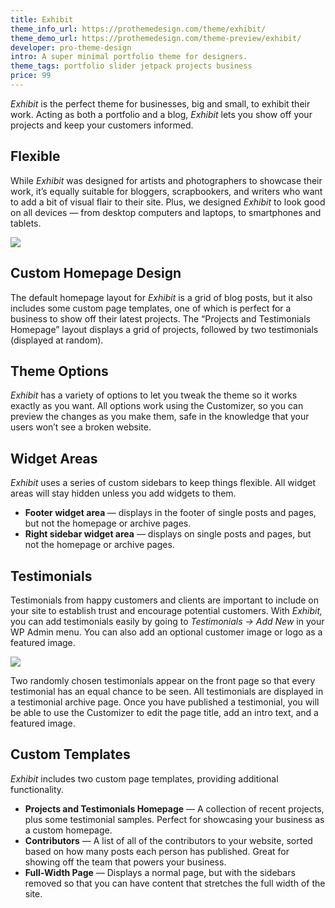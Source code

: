 ```yaml
---
title: Exhibit
theme_info_url: https://prothemedesign.com/theme/exhibit/
theme_demo_url: https://prothemedesign.com/theme-preview/exhibit/
developer: pro-theme-design
intro: A super minimal portfolio theme for designers.
theme_tags: portfolio slider jetpack projects business
price: 99
---
```


<em>Exhibit</em> is the perfect theme for businesses, big and small, to exhibit their work. Acting as both a portfolio and a blog, <em>Exhibit</em> lets you show off your projects and keep your customers informed.

## Flexible

While <em>Exhibit</em> was designed for artists and photographers to showcase their work, it’s equally suitable for bloggers, scrapbookers, and writers who want to add a bit of visual flair to their site. Plus, we designed <em>Exhibit</em> to look good on all devices — from desktop computers and laptops, to smartphones and tablets.

<img src="https://theme.files.wordpress.com/2015/08/exhibit-outdoors.jpg?w=640&h=403" />

## Custom Homepage Design

The default homepage layout for <em>Exhibit</em> is a grid of blog posts, but&nbsp;it also includes some custom page templates, one of which is perfect for a business to show off their latest projects. The “Projects and Testimonials Homepage” layout displays a grid of projects, followed by two testimonials (displayed at random).

## Theme Options

<em>Exhibit</em> has a variety of options to let you tweak the theme so it works exactly as you want. All options work using the Customizer, so you can preview the changes as you make them, safe in the knowledge that your users won’t see a broken website.

## Widget Areas

<em>Exhibit</em> uses a series of custom sidebars to keep things flexible. All widget areas will stay hidden unless you add widgets to them.

* <strong>Footer widget area </strong> — displays in the footer of single posts and pages, but not the homepage or archive pages.
* <strong>Right sidebar widget area</strong> — displays on single posts and pages, but not the homepage or archive pages.

## Testimonials

Testimonials from happy customers and clients are important to include on your site to establish trust and encourage potential customers. With <em>Exhibit,</em> you can add testimonials easily by going to <em>Testimonials → Add New</em> in your WP Admin menu. You can also add an optional customer image or logo as a featured image.

<img src="https://theme.files.wordpress.com/2015/08/exhibit-testimonials.jpg?w=640&h=240" />

Two randomly chosen testimonials appear on the front page so that every testimonial has an equal chance to be seen. All testimonials are displayed in a testimonial archive page. Once you have published a testimonial, you will be able to use the Customizer to edit the page title, add an intro text, and a featured image.

## Custom Templates

<em>Exhibit</em> includes two custom page templates, providing additional functionality.

* <strong>Projects and Testimonials Homepage</strong> — A collection of recent projects, plus&nbsp;some testimonial samples. Perfect for showcasing your business as a custom homepage.</li>
* <strong>Contributors</strong> — A list of all of the contributors to your website, sorted based on how many posts each person has published. Great for showing off the team that powers your business.</li>
* <strong>Full-Width Page</strong> — Displays a normal page, but with the sidebars removed so that you can have content that stretches the full width of the site.
